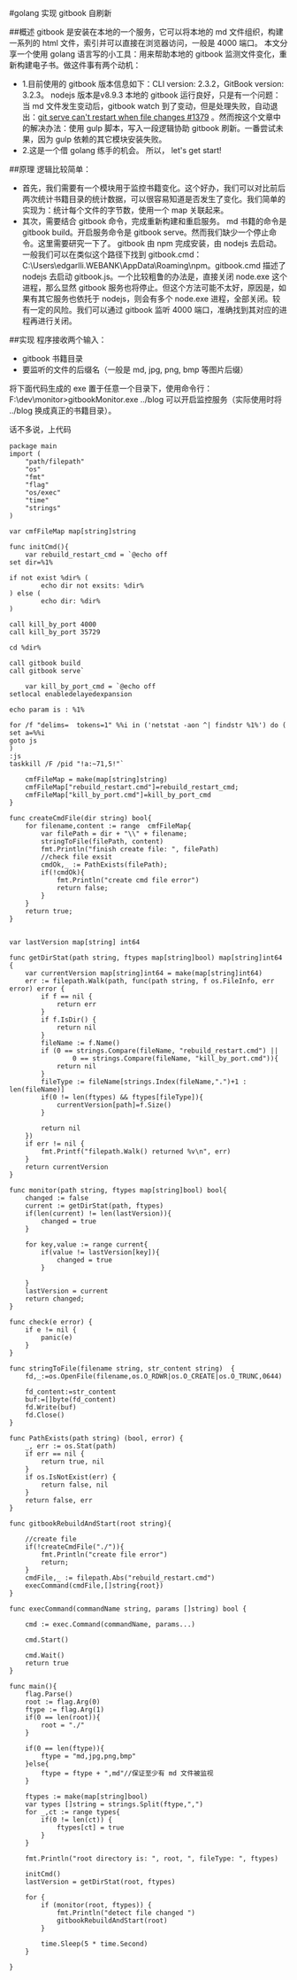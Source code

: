#golang 实现 gitbook 自刷新

##概述
gitbook 是安装在本地的一个服务，它可以将本地的 md 文件组织，构建一系列的 html 文件，索引并可以直接在浏览器访问，一般是 4000 端口。
本文分享一个使用 golang 语言写的小工具：用来帮助本地的 gitbook 监测文件变化，重新构建电子书。做这件事有两个动机：
- 1.目前使用的 gitbook 版本信息如下：CLI version: 2.3.2，GitBook version: 3.2.3。 nodejs 版本是v8.9.3
本地的 gitbook 运行良好，只是有一个问题：当 md 文件发生变动后，gitbook watch 到了变动，但是处理失败，自动退出：[git serve can't restart when file changes #1379][1] 。然而按这个文章中的解决办法：使用 gulp 脚本，写入一段逻辑协助 gitbook 刷新。一番尝试未果，因为 gulp 依赖的其它模块安装失败。
- 2.这是一个借 golang 练手的机会。
所以， let's get start!

##原理
逻辑比较简单：
- 首先，我们需要有一个模块用于监控书籍变化。这个好办，我们可以对比前后两次统计书籍目录的统计数据，可以很容易知道是否发生了变化。我们简单的实现为：统计每个文件的字节数，使用一个 map 关联起来。
- 其次，需要结合 gitbook 命令，完成重新构建和重启服务。
  md 书籍的命令是 gitbook build。开启服务命令是 gitbook serve。然而我们缺少一个停止命令。这里需要研究一下了。
  gitbook 由 npm 完成安装，由 nodejs 去启动。一般我们可以在类似这个路径下找到 gitbook.cmd：
  C:\Users\edgarlli.WEBANK\AppData\Roaming\npm。gitbook.cmd 描述了 nodejs 去启动 gitbook.js。一个比较粗鲁的办法是，直接关闭 node.exe 这个进程，那么显然 gitbook 服务也将停止。但这个方法可能不太好，原因是，如果有其它服务也依托于 nodejs，则会有多个 node.exe 进程，全部关闭。较有一定的风险。我们可以通过 gitbook 监听 4000 端口，准确找到其对应的进程再进行关闭。
  
##实现
程序接收两个输入：
- gitbook 书籍目录
- 要监听的文件的后缀名（一般是 md, jpg, png, bmp 等图片后缀）

将下面代码生成的 exe 置于任意一个目录下，使用命令行：F:\dev\monitor>gitbookMonitor.exe ../blog
可以开启监控服务（实际使用时将 ../blog 换成真正的书籍目录）。

话不多说，上代码

```
package main
import (
    "path/filepath"
    "os"
    "fmt"
    "flag"
    "os/exec"
    "time"
    "strings"
)

var cmfFileMap map[string]string

func initCmd(){
    var rebuild_restart_cmd = `@echo off
set dir=%1%

if not exist %dir% (
        echo dir not exsits: %dir%
) else (
        echo dir: %dir%
)

call kill_by_port 4000
call kill_by_port 35729

cd %dir%

call gitbook build
call gitbook serve`

    var kill_by_port_cmd = `@echo off
setlocal enabledelayedexpansion

echo param is : %1%

for /f "delims=  tokens=1" %%i in ('netstat -aon ^| findstr %1%') do (
set a=%%i
goto js
)
:js
taskkill /F /pid "!a:~71,5!"`

    cmfFileMap = make(map[string]string)
    cmfFileMap["rebuild_restart.cmd"]=rebuild_restart_cmd;
    cmfFileMap["kill_by_port.cmd"]=kill_by_port_cmd
}

func createCmdFile(dir string) bool{
    for filename,content := range  cmfFileMap{
        var filePath = dir + "\\" + filename;
        stringToFile(filePath, content)
        fmt.Println("finish create file: ", filePath)
        //check file exsit
        cmdOk,_ := PathExists(filePath);
        if(!cmdOk){
            fmt.Println("create cmd file error")
            return false;
        }
    }
    return true;
}


var lastVersion map[string] int64

func getDirStat(path string, ftypes map[string]bool) map[string]int64 {
    var currentVersion map[string]int64 = make(map[string]int64)
    err := filepath.Walk(path, func(path string, f os.FileInfo, err error) error {
        if f == nil {
            return err
        }
        if f.IsDir() {
            return nil
        }
        fileName := f.Name()
        if (0 == strings.Compare(fileName, "rebuild_restart.cmd") ||
                0 == strings.Compare(fileName, "kill_by_port.cmd")){
            return nil
        }
        fileType := fileName[strings.Index(fileName,".")+1 : len(fileName)]
        if(0 != len(ftypes) && ftypes[fileType]){
            currentVersion[path]=f.Size()
        }

        return nil
    })
    if err != nil {
        fmt.Printf("filepath.Walk() returned %v\n", err)
    }
    return currentVersion
}

func monitor(path string, ftypes map[string]bool) bool{
    changed := false
    current := getDirStat(path, ftypes)
    if(len(current) != len(lastVersion)){
        changed = true
    }

    for key,value := range current{
        if(value != lastVersion[key]){
            changed = true
        }

    }
    lastVersion = current
    return changed;
}

func check(e error) {
    if e != nil {
        panic(e)
    }
}

func stringToFile(filename string, str_content string)  {
    fd,_:=os.OpenFile(filename,os.O_RDWR|os.O_CREATE|os.O_TRUNC,0644)

    fd_content:=str_content
    buf:=[]byte(fd_content)
    fd.Write(buf)
    fd.Close()
}

func PathExists(path string) (bool, error) {
    _, err := os.Stat(path)
    if err == nil {
        return true, nil
    }
    if os.IsNotExist(err) {
        return false, nil
    }
    return false, err
}

func gitbookRebuildAndStart(root string){

    //create file
    if(!createCmdFile("./")){
        fmt.Println("create file error")
        return;
    }
    cmdFile,_ := filepath.Abs("rebuild_restart.cmd")
    execCommand(cmdFile,[]string{root})
}

func execCommand(commandName string, params []string) bool {

    cmd := exec.Command(commandName, params...)

    cmd.Start()

    cmd.Wait()
    return true
}

func main(){
    flag.Parse()
    root := flag.Arg(0)
    ftype := flag.Arg(1)
    if(0 == len(root)){
        root = "./"
    }

    if(0 == len(ftype)){
        ftype = "md,jpg,png,bmp"
    }else{
        ftype = ftype + ",md"//保证至少有 md 文件被监视
    }

    ftypes := make(map[string]bool)
    var types []string = strings.Split(ftype,",")
    for _,ct := range types{
        if(0 != len(ct)) {
            ftypes[ct] = true
        }
    }

    fmt.Println("root directory is: ", root, ", fileType: ", ftypes)

    initCmd()
    lastVersion = getDirStat(root, ftypes)

    for {
        if (monitor(root, ftypes)) {
            fmt.Println("detect file changed ")
            gitbookRebuildAndStart(root)
        }

        time.Sleep(5 * time.Second)
    }

}
```








[1]: https://github.com/GitbookIO/gitbook/issues/1379